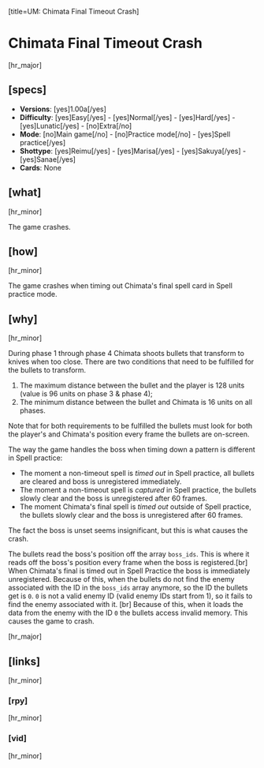 [title=UM: Chimata Final Timeout Crash]
# Chimata Final Timeout Crash

[hr_major]
## [specs]

* **Versions**: [yes]1.00a[/yes]
* **Difficulty**: [yes]Easy[/yes] - [yes]Normal[/yes] - [yes]Hard[/yes] - [yes]Lunatic[/yes] - [no]Extra[/no]
* **Mode**: [no]Main game[/no] - [no]Practice mode[/no] - [yes]Spell practice[/yes]
* **Shottype**: [yes]Reimu[/yes] - [yes]Marisa[/yes] - [yes]Sakuya[/yes] - [yes]Sanae[/yes]
* **Cards**:  None


## [what]
[hr_minor]

The game crashes.

## [how]
[hr_minor]

The game crashes when timing out Chimata's final spell card in Spell practice mode.

## [why]
[hr_minor]



During phase 1 through phase 4 Chimata shoots bullets that transform to knives when too close. There are two conditions that need to be fulfilled for the bullets to transform.

1. The maximum distance between the bullet and the player is 128 units (value is 96 units on phase 3 & phase 4);
2. The minimum distance between the bullet and Chimata is 16 units on all phases.

Note that for both requirements to be fulfilled the bullets must look for both the player's and Chimata's position every frame the bullets are on-screen.


The way the game handles the boss when timing down a pattern is different in Spell practice:

* The moment a non-timeout spell is *timed out* in Spell practice, all bullets are cleared and boss is unregistered immediately.
* The moment a non-timeout spell is *captured* in Spell practice, the bullets slowly clear and the boss is unregistered after 60 frames.
* The moment Chimata's final spell is *timed out* outside of Spell practice, the bullets slowly clear and the boss is unregistered after 60 frames.

The fact the boss is unset seems insignificant, but this is what causes the crash.

The bullets read the boss's position off the array ``boss_ids``. This is where it reads off the boss's position every frame when the boss is registered.[br]
When Chimata's final is timed out in Spell Practice the boss is immediately unregistered. Because of this, when the bullets do not find the enemy associated with the ID in the ``boss_ids`` array anymore, so the ID the bullets get is ``0``. ``0`` is not a valid enemy ID (valid enemy IDs start from 1), so it fails to find the enemy associated with it. [br]
Because of this, when it loads the data from the enemy with the ID ``0`` the bullets access invalid memory. This causes the game to crash.

[hr_major]
## [links]
[hr_minor]
### [rpy]
[hr_minor]
### [vid]
[hr_minor]
